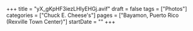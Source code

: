 +++
title = "yX_gKpHF3iezLHIyEHGj.avif"
draft = false
tags = ["Photos"]
categories = ["Chuck E. Cheese's"]
pages = ["Bayamon, Puerto Rico (Rexville Town Center)"]
startDate = ""
+++
